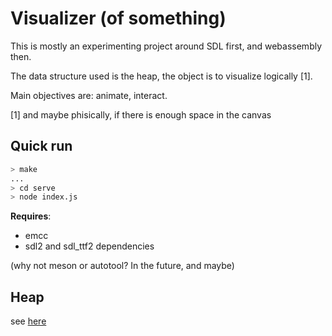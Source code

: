 # Visualizer (of something)

This is mostly an experimenting project around SDL first, and webassembly then.

The data structure used is the heap, the object is to visualize logically [1].

Main objectives are: animate, interact.

[1] and maybe phisically, if there is enough space in the canvas

## Quick run

```bash
> make
...
> cd serve
> node index.js
```

**Requires**:

* emcc
* sdl2 and sdl_ttf2 dependencies

(why not meson or autotool? In the future, and maybe)

## Heap

see [here](README-heap.md)
